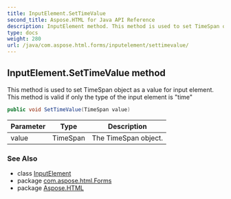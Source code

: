 ```yaml
---
title: InputElement.SetTimeValue
second_title: Aspose.HTML for Java API Reference
description: InputElement method. This method is used to set TimeSpan object as a value for input element. This method is valid if only the type of the input element is time
type: docs
weight: 280
url: /java/com.aspose.html.forms/inputelement/settimevalue/
---
```

## InputElement.SetTimeValue method

This method is used to set TimeSpan object as a value for input element. This method is valid if only the type of the input element is "time"

```java
public void SetTimeValue(TimeSpan value)
```

| Parameter | Type | Description |
| --- | --- | --- |
| value | TimeSpan | The TimeSpan object. |

### See Also

* class [InputElement](../)
* package [com.aspose.html.Forms](../../inputelement/)
* package [Aspose.HTML](../../../)
